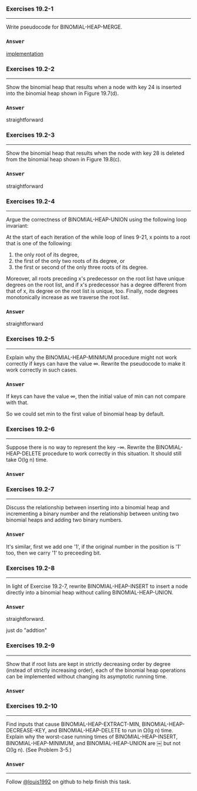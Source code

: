 ### Exercises 19.2-1
***
Write pseudocode for BINOMIAL-HEAP-MERGE.
### `Answer`
[implementation](./BinomialHeap.h)

### Exercises 19.2-2
***
Show the binomial heap that results when a node with key 24 is inserted into the binomial heap shown in Figure 19.7(d).

### `Answer`
straightforward

### Exercises 19.2-3
***
Show the binomial heap that results when the node with key 28 is deleted from the binomial heap shown in Figure 19.8(c).

### `Answer`
straightforward

### Exercises 19.2-4
***
Argue the correctness of BINOMIAL-HEAP-UNION using the following loop invariant:At the start of each iteration of the while loop of lines 9-21, x points to a root that is one of the following:
1. the only root of its degree,2. the first of the only two roots of its degree, or3. the first or second of the only three roots of its degree.Moreover, all roots preceding x's predecessor on the root list have unique degrees on the root list, and if x's predecessor has a degree different from that of x, its degree on the root list is unique, too. Finally, node degrees monotonically increase as we traverse the root list.

### `Answer`
straightforward

### Exercises 19.2-5
***
Explain why the BINOMIAL-HEAP-MINIMUM procedure might not work correctly if keys can have the value ∞. Rewrite the pseudocode to make it work correctly in such cases.

### `Answer`
If keys can have the value ∞, then the initial value of min can not compare with that.

So we could set min to the first value of binomial heap by default.

### Exercises 19.2-6
***
Suppose there is no way to represent the key -∞. Rewrite the BINOMIAL-HEAP-DELETE procedure to work correctly in this situation. It should still take O(lg n) time.

### `Answer`

### Exercises 19.2-7
***
Discuss the relationship between inserting into a binomial heap and incrementing a binary number and the relationship between uniting two binomial heaps and adding two binary numbers.

### `Answer`
It's similar, first we add one '1', if the original number in the position is  '1' too, then we carry '1' to preceeding bit.

### Exercises 19.2-8
***In light of Exercise 19.2-7, rewrite BINOMIAL-HEAP-INSERT to insert a node directly into a binomial heap without calling BINOMIAL-HEAP-UNION.

### `Answer`
straightforward.

just do "addtion"

### Exercises 19.2-9
***Show that if root lists are kept in strictly decreasing order by degree (instead of strictly increasing order), each of the binomial heap operations can be implemented without changing its asymptotic running time.

### `Answer`

### Exercises 19.2-10
***
Find inputs that cause BINOMIAL-HEAP-EXTRACT-MIN, BINOMIAL-HEAP- DECREASE-KEY, and BINOMIAL-HEAP-DELETE to run in Ω(lg n) time. Explain why the worst-case running times of BINOMIAL-HEAP-INSERT, BINOMIAL-HEAP-MINIMUM, and BINOMIAL-HEAP-UNION are ￼ but not Ω(lg n). (See Problem 3-5.)

### `Answer`


***
Follow [@louis1992](https://github.com/gzc) on github to help finish this task.

